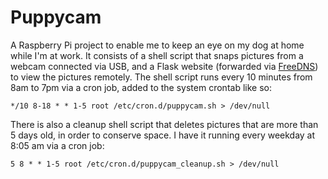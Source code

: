 Puppycam
========

A Raspberry Pi project to enable me to keep an eye on my dog at home while I'm at work. It consists of a shell script that snaps pictures from a webcam connected via USB, and a Flask website (forwarded via [FreeDNS](http://freedns.afraid.org)) to view the pictures remotely. The shell script runs every 10 minutes from 8am to 7pm via a cron job, added to the system crontab like so:

    */10 8-18 * * 1-5 root /etc/cron.d/puppycam.sh > /dev/null

There is also a cleanup shell script that deletes pictures that are more than 5 days old, in order to conserve space. I have it running every weekday at 8:05 am via a cron job:

    5 8 * * 1-5 root /etc/cron.d/puppycam_cleanup.sh > /dev/null

